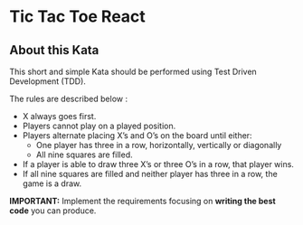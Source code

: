 # Tic Tac Toe React

## About this Kata

This short and simple Kata should be performed using Test Driven Development (TDD).

The rules are described below :

- X always goes first.
- Players cannot play on a played position.
- Players alternate placing X’s and O’s on the board until either:
	- One player has three in a row, horizontally, vertically or diagonally
	- All nine squares are filled.
- If a player is able to draw three X’s or three O’s in a row, that player wins.
- If all nine squares are filled and neither player has three in a row, the game is a draw.

**IMPORTANT:**  Implement the requirements focusing on **writing the best code** you can produce.